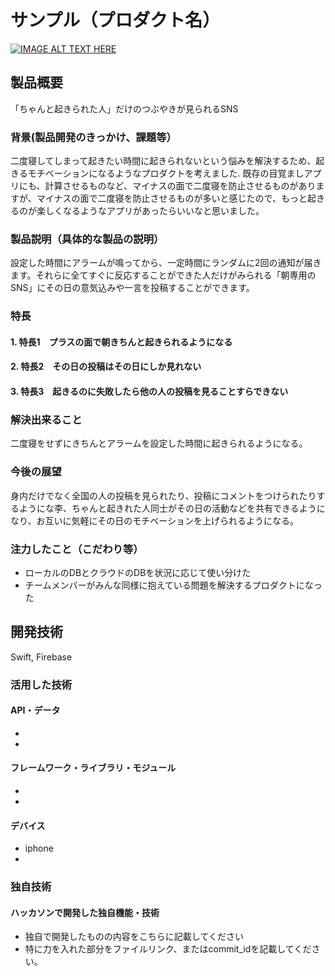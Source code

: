 # サンプル（プロダクト名）

[![IMAGE ALT TEXT HERE](https://jphacks.com/wp-content/uploads/2024/07/JPHACKS2024_ogp.jpg)](https://www.youtube.com/watch?v=DZXUkEj-CSI)

## 製品概要
「ちゃんと起きられた人」だけのつぶやきが見られるSNS
### 背景(製品開発のきっかけ、課題等）
二度寝してしまって起きたい時間に起きられないという悩みを解決するため、起きるモチベーションになるようなプロダクトを考えました.
既存の目覚ましアプリにも、計算させるものなど、マイナスの面で二度寝を防止させるものがありますが、マイナスの面で二度寝を防止させるものが多いと感じたので、もっと起きるのが楽しくなるようなアプリがあったらいいなと思いました。
### 製品説明（具体的な製品の説明）
設定した時間にアラームが鳴ってから、一定時間にランダムに2回の通知が届きます。それらに全てすぐに反応することができた人だけがみられる「朝専用のSNS」にその日の意気込みや一言を投稿することができます。
### 特長
#### 1. 特長1　プラスの面で朝きちんと起きられるようになる
#### 2. 特長2　その日の投稿はその日にしか見れない
#### 3. 特長3　起きるのに失敗したら他の人の投稿を見ることすらできない

### 解決出来ること
二度寝をせずにきちんとアラームを設定した時間に起きられるようになる。
### 今後の展望
身内だけでなく全国の人の投稿を見られたり、投稿にコメントをつけられたりするようにな李、ちゃんと起きれた人同士がその日の活動などを共有できるようになり、お互いに気軽にその日のモチベーションを上げられるようになる。
### 注力したこと（こだわり等）
* ローカルのDBとクラウドのDBを状況に応じて使い分けた
* チームメンバーがみんな同様に抱えている問題を解決するプロダクトになった

## 開発技術
Swift, Firebase
### 活用した技術
#### API・データ
* 
* 

#### フレームワーク・ライブラリ・モジュール
* 
* 

#### デバイス
* iphone
* 

### 独自技術
#### ハッカソンで開発した独自機能・技術
* 独自で開発したものの内容をこちらに記載してください
* 特に力を入れた部分をファイルリンク、またはcommit_idを記載してください。
